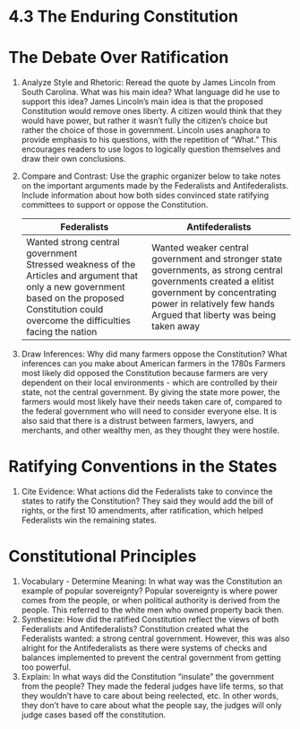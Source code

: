 # 4.3 The Enduring Constitution

# The Debate Over Ratification

1. Analyze Style and Rhetoric: Reread the quote by James Lincoln from South Carolina. What was his main idea? What language did he use to support this idea?
James Lincoln’s main idea is that the proposed Constitution would remove ones liberty. A citizen would think that they would have power, but rather it wasn’t fully the citizen’s choice but rather the choice of those in government. Lincoln uses anaphora to provide emphasis to his questions, with the repetition of “What.” This encourages readers to use logos to logically question themselves and draw their own conclusions.
2. Compare and Contrast: Use the graphic organizer below to take notes on the important arguments made by the Federalists and Antifederalists. Include information about how both sides convinced state ratifying committees to support or oppose the Constitution.
    
    | Federalists                                                                                                                                                                                         | Antifederalists                                                                                                                                                                                                         |
    |-----------------------------------------------------------------------------------------------------------------------------------------------------------------------------------------------------|-------------------------------------------------------------------------------------------------------------------------------------------------------------------------------------------------------------------------|
    | Wanted strong central government<br/>Stressed weakness of the Articles and argument that only a new government based on the proposed Constitution could overcome the difficulties facing the nation | Wanted weaker central government and stronger state governments, as strong central governments created a elitist government by concentrating power in relatively few hands<br/>Argued that liberty was being taken away |

3. Draw Inferences: Why did many farmers oppose the Constitution? What inferences can you make about American farmers in the 1780s
Farmers most likely did opposed the Constitution because farmers are very dependent on their local environments - which are controlled by their state, not the central government. By giving the state more power, the farmers would most likely have their needs taken care of, compared to the federal government who will need to consider everyone else. It is also said that there is a distrust between farmers, lawyers, and merchants, and other wealthy men, as they thought they were hostile.

# Ratifying Conventions in the States

1. Cite Evidence: What actions did the Federalists take to convince the states to ratify the Constitution?
They said they would add the bill of rights, or the first 10 amendments, after ratification, which helped Federalists win the remaining states.

# Constitutional Principles

1. Vocabulary - Determine Meaning: In what way was the Constitution an example of popular sovereignty?
Popular sovereignty is where power comes from the people, or when political authority is derived from the people. This referred to the white men who owned property back then.
2. Synthesize: How did the ratified Constitution reflect the views of both Federalists and Antifederalists?
Constitution created what the Federalists wanted: a strong central government. However, this was also alright for the Antifederalists as there were systems of checks and balances implemented to prevent the central government from getting too powerful.
3. Explain: In what ways did the Constitution “insulate” the government from the people?
They made the federal judges have life terms, so that they wouldn’t have to care about being reelected, etc. In other words, they don’t have to care about what the people say, the judges will only judge cases based off the constitution.